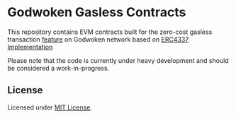 # Godwoken Gasless Contracts

This repository contains EVM contracts built for the zero-cost gasless transaction [feature](https://github.com/godwokenrises/godwoken/discussions/860) on Godwoken network based on [ERC4337 Implementation](https://github.com/eth-infinitism/account-abstraction)

Please note that the code is currently under heavy development and should be considered a work-in-progress.

## License

Licensed under [MIT License](LICENSE).
